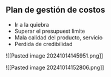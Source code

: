 ## Plan de gestión de costos
- Ir a la quiebra
- Superar el presupuest limite
- Mala calidad del producto, servicio
- Perdida de credibilidad

![[Pasted image 20241014145951.png]]

![[Pasted image 20241014152806.png]]